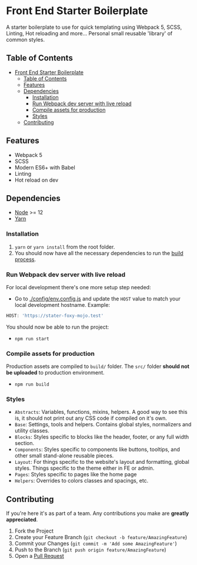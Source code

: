 # Front End Starter Boilerplate

A starter boilerplate to use for quick templating using Webpack 5, SCSS, Linting, Hot reloading and more...
Personal small reusable 'library' of common styles.

## Table of Contents

- [Front End Starter Boilerplate](#front-end-starter-boilerplate)
  - [Table of Contents](#table-of-contents)
  - [Features](#features)
  - [Dependencies](#dependencies)
    - [Installation](#installation)
    - [Run Webpack dev server with live reload](#run-webpack-dev-server-with-live-reload)
    - [Compile assets for production](#compile-assets-for-production)
    - [Styles](#styles)
  - [Contributing](#contributing)

## Features

- Webpack 5
- SCSS
- Modern ES6+ with Babel
- Linting
- Hot reload on dev

## Dependencies

- [Node] >= 12
- [Yarn]

### Installation

1. `yarn` or `yarn install` from the root folder.
2. You should now have all the necessary dependencies to run the [build process](#compile-assets-for-production).

### Run Webpack dev server with live reload

For local development there's one more setup step needed:

- Go to [./config/env.config.js](config/env.config.js) and update the `HOST` value to match your local development hostname. Example:

```javascript
HOST: 'https://stater-foxy-mojo.test'
```

You should now be able to run the project:

- `npm run start`

### Compile assets for production

Production assets are compiled to `build/` folder. The `src/` folder **should not be uploaded** to production environment.

- `npm run build`

<!-- STYLES -->
### Styles

- `Abstracts`: Variables, functions, mixins, helpers. A good way to see this is, it should not print out any CSS code if compiled on it's own.
- `Base`: Settings, tools and helpers. Contains global styles, normalizers and utility classes.
- `Blocks`: Styles specific to blocks like the header, footer, or any full width section.
- `Components`: Styles specific to components like buttons, tooltips, and other small stand-alone reusable pieces.
- `Layout`: For things specific to the website's layout and formatting, global styles. Things specific to the theme either in FE or admin.
- `Pages`: Styles specific to pages like the home page
- `Helpers`: Overrides to colors classes and spacings, etc.

<!-- CONTRIBUTING -->
## Contributing

If you're here it's as part of a team. Any contributions you make are **greatly appreciated**.

1. Fork the Project
2. Create your Feature Branch (`git checkout -b feature/AmazingFeature`)
3. Commit your Changes (`git commit -m 'Add some AmazingFeature'`)
4. Push to the Branch (`git push origin feature/AmazingFeature`)
5. Open a [Pull Request]

<!-- Repository Links -->
[Contributions]: https://github.com/CatinhoCR/crispy-supreme-ditso/pulls
[Pull Request]: https://github.com/CatinhoCR/crispy-supreme-ditso/pulls
[issues]: https://github.com/CatinhoCR/crispy-supreme-ditso/issues
[feedback]: https://github.com/CatinhoCR/crispy-supreme-ditso/discussions
<!-- Dependencies -->
[Node]: https://nodejs.org/
[Yarn]: https://classic.yarnpkg.com/en/docs/install
[Homebrew]: https://brew.sh/
